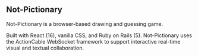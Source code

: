 ## Not-Pictionary

Not-Pictionary is a browser-based drawing and guessing game. 

Built with React (16), vanilla CSS, and Ruby on Rails (5). Not-Pictionary uses the ActionCable WebSocket framework to support interactive real-time visual and textual collaboration.
